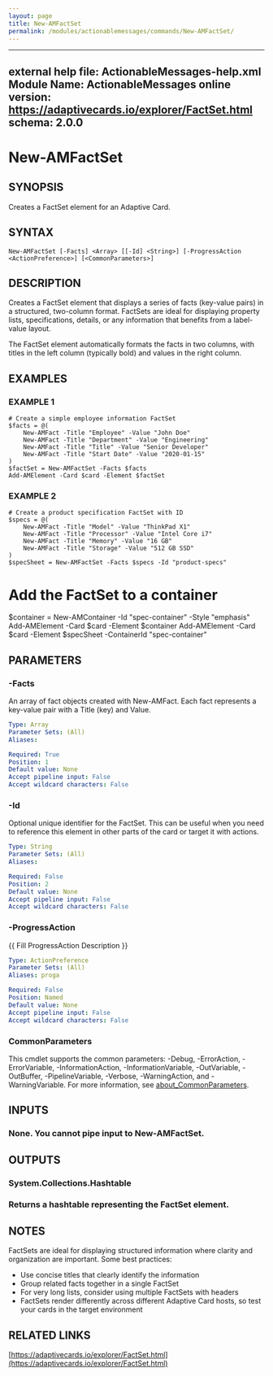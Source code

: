 ```yaml
---
layout: page
title: New-AMFactSet
permalink: /modules/actionablemessages/commands/New-AMFactSet/
---
```


---
external help file: ActionableMessages-help.xml
Module Name: ActionableMessages
online version: https://adaptivecards.io/explorer/FactSet.html
schema: 2.0.0
---

# New-AMFactSet

## SYNOPSIS
Creates a FactSet element for an Adaptive Card.

## SYNTAX

```
New-AMFactSet [-Facts] <Array> [[-Id] <String>] [-ProgressAction <ActionPreference>] [<CommonParameters>]
```

## DESCRIPTION
Creates a FactSet element that displays a series of facts (key-value pairs) in a
structured, two-column format.
FactSets are ideal for displaying property lists,
specifications, details, or any information that benefits from a label-value layout.

The FactSet element automatically formats the facts in two columns, with titles
in the left column (typically bold) and values in the right column.

## EXAMPLES

### EXAMPLE 1
```
# Create a simple employee information FactSet
$facts = @(
    New-AMFact -Title "Employee" -Value "John Doe"
    New-AMFact -Title "Department" -Value "Engineering"
    New-AMFact -Title "Title" -Value "Senior Developer"
    New-AMFact -Title "Start Date" -Value "2020-01-15"
)
$factSet = New-AMFactSet -Facts $facts
Add-AMElement -Card $card -Element $factSet
```

### EXAMPLE 2
```
# Create a product specification FactSet with ID
$specs = @(
    New-AMFact -Title "Model" -Value "ThinkPad X1"
    New-AMFact -Title "Processor" -Value "Intel Core i7"
    New-AMFact -Title "Memory" -Value "16 GB"
    New-AMFact -Title "Storage" -Value "512 GB SSD"
)
$specSheet = New-AMFactSet -Facts $specs -Id "product-specs"
```

# Add the FactSet to a container
$container = New-AMContainer -Id "spec-container" -Style "emphasis"
Add-AMElement -Card $card -Element $container
Add-AMElement -Card $card -Element $specSheet -ContainerId "spec-container"

## PARAMETERS

### -Facts
An array of fact objects created with New-AMFact.
Each fact represents a key-value
pair with a Title (key) and Value.

```yaml
Type: Array
Parameter Sets: (All)
Aliases:

Required: True
Position: 1
Default value: None
Accept pipeline input: False
Accept wildcard characters: False
```

### -Id
Optional unique identifier for the FactSet.
This can be useful when you need to
reference this element in other parts of the card or target it with actions.

```yaml
Type: String
Parameter Sets: (All)
Aliases:

Required: False
Position: 2
Default value: None
Accept pipeline input: False
Accept wildcard characters: False
```

### -ProgressAction
{{ Fill ProgressAction Description }}

```yaml
Type: ActionPreference
Parameter Sets: (All)
Aliases: proga

Required: False
Position: Named
Default value: None
Accept pipeline input: False
Accept wildcard characters: False
```

### CommonParameters
This cmdlet supports the common parameters: -Debug, -ErrorAction, -ErrorVariable, -InformationAction, -InformationVariable, -OutVariable, -OutBuffer, -PipelineVariable, -Verbose, -WarningAction, and -WarningVariable. For more information, see [about_CommonParameters](http://go.microsoft.com/fwlink/?LinkID=113216).

## INPUTS

### None. You cannot pipe input to New-AMFactSet.
## OUTPUTS

### System.Collections.Hashtable
### Returns a hashtable representing the FactSet element.
## NOTES
FactSets are ideal for displaying structured information where clarity and organization
are important.
Some best practices:

- Use concise titles that clearly identify the information
- Group related facts together in a single FactSet
- For very long lists, consider using multiple FactSets with headers
- FactSets render differently across different Adaptive Card hosts,
  so test your cards in the target environment

## RELATED LINKS

[https://adaptivecards.io/explorer/FactSet.html](https://adaptivecards.io/explorer/FactSet.html)


